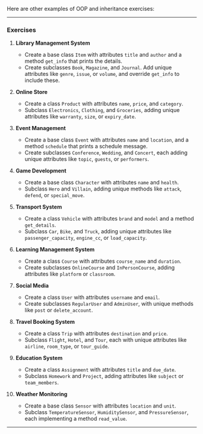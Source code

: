 Here are other examples of OOP and inheritance exercises:

---

### Exercises

1. **Library Management System**
   - Create a base class `Item` with attributes `title` and `author` and a method `get_info` that prints the details.
   - Create subclasses `Book`, `Magazine`, and `Journal`. Add unique attributes like `genre`, `issue`, or `volume`, and override `get_info` to include these.

2. **Online Store**
   - Create a class `Product` with attributes `name`, `price`, and `category`.
   - Subclass `Electronics`, `Clothing`, and `Groceries`, adding unique attributes like `warranty`, `size`, or `expiry_date`.

3. **Event Management**
   - Create a base class `Event` with attributes `name` and `location`, and a method `schedule` that prints a schedule message.
   - Create subclasses `Conference`, `Wedding`, and `Concert`, each adding unique attributes like `topic`, `guests`, or `performers`.

4. **Game Development**
   - Create a base class `Character` with attributes `name` and `health`.
   - Subclass `Hero` and `Villain`, adding unique methods like `attack`, `defend`, or `special_move`.

5. **Transport System**
   - Create a class `Vehicle` with attributes `brand` and `model` and a method `get_details`.
   - Subclass `Car`, `Bike`, and `Truck`, adding unique attributes like `passenger_capacity`, `engine_cc`, or `load_capacity`.

6. **Learning Management System**
   - Create a class `Course` with attributes `course_name` and `duration`.
   - Create subclasses `OnlineCourse` and `InPersonCourse`, adding attributes like `platform` or `classroom`.

7. **Social Media**
   - Create a class `User` with attributes `username` and `email`.
   - Create subclasses `RegularUser` and `AdminUser`, with unique methods like `post` or `delete_account`.

8. **Travel Booking System**
   - Create a class `Trip` with attributes `destination` and `price`.
   - Subclass `Flight`, `Hotel`, and `Tour`, each with unique attributes like `airline`, `room_type`, or `tour_guide`.

9. **Education System**
   - Create a class `Assignment` with attributes `title` and `due_date`.
   - Subclass `Homework` and `Project`, adding attributes like `subject` or `team_members`.

10. **Weather Monitoring**
    - Create a base class `Sensor` with attributes `location` and `unit`.
    - Subclass `TemperatureSensor`, `HumiditySensor`, and `PressureSensor`, each implementing a method `read_value`.

---
